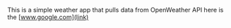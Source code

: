 This is a simple weather app that pulls data from OpenWeather API 
here is the [www.google.com](link)
